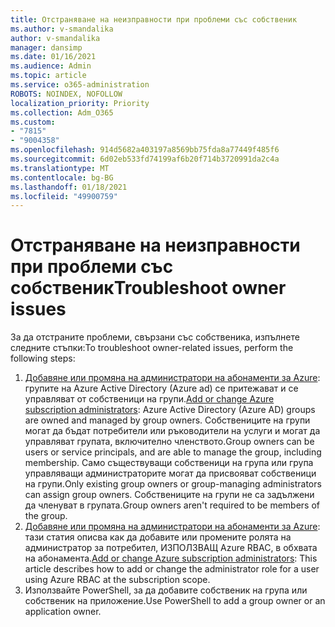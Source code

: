 ```yaml
---
title: Отстраняване на неизправности при проблеми със собственик
ms.author: v-smandalika
author: v-smandalika
manager: dansimp
ms.date: 01/16/2021
ms.audience: Admin
ms.topic: article
ms.service: o365-administration
ROBOTS: NOINDEX, NOFOLLOW
localization_priority: Priority
ms.collection: Adm_O365
ms.custom:
- "7815"
- "9004358"
ms.openlocfilehash: 914d5682a403197a8569bb75fda8a77449f485f6
ms.sourcegitcommit: 6d02eb533fd74199af6b20f714b3720991da2c4a
ms.translationtype: MT
ms.contentlocale: bg-BG
ms.lasthandoff: 01/18/2021
ms.locfileid: "49900759"
---
```

# <a name="troubleshoot-owner-issues"></a><span data-ttu-id="3624b-102">Отстраняване на неизправности при проблеми със собственик</span><span class="sxs-lookup"><span data-stu-id="3624b-102">Troubleshoot owner issues</span></span>

<span data-ttu-id="3624b-103">За да отстраните проблеми, свързани със собственика, изпълнете следните стъпки:</span><span class="sxs-lookup"><span data-stu-id="3624b-103">To troubleshoot owner-related issues, perform the following steps:</span></span>

1. <span data-ttu-id="3624b-104">[Добавяне или промяна на администратори на абонаменти за Azure](https://docs.microsoft.com/azure/active-directory/fundamentals/active-directory-accessmanagement-managing-group-owners): групите на Azure Active Directory (Azure ad) се притежават и се управляват от собственици на групи.</span><span class="sxs-lookup"><span data-stu-id="3624b-104">[Add or change Azure subscription administrators](https://docs.microsoft.com/azure/active-directory/fundamentals/active-directory-accessmanagement-managing-group-owners): Azure Active Directory (Azure AD) groups are owned and managed by group owners.</span></span> <span data-ttu-id="3624b-105">Собствениците на групи могат да бъдат потребители или ръководители на услуги и могат да управляват групата, включително членството.</span><span class="sxs-lookup"><span data-stu-id="3624b-105">Group owners can be users or service principals, and are able to manage the group, including membership.</span></span> <span data-ttu-id="3624b-106">Само съществуващи собственици на група или група управляващи администраторите могат да присвояват собственици на групи.</span><span class="sxs-lookup"><span data-stu-id="3624b-106">Only existing group owners or group-managing administrators can assign group owners.</span></span> <span data-ttu-id="3624b-107">Собствениците на групи не са задължени да членуват в групата.</span><span class="sxs-lookup"><span data-stu-id="3624b-107">Group owners aren't required to be members of the group.</span></span>
2. <span data-ttu-id="3624b-108">[Добавяне или промяна на администратори на абонаменти за Azure](https://docs.microsoft.com/azure/cost-management-billing/manage/add-change-subscription-administrator): тази статия описва как да добавите или промените ролята на администратор за потребител, ИЗПОЛЗВАЩ Azure RBAC, в обхвата на абонамента.</span><span class="sxs-lookup"><span data-stu-id="3624b-108">[Add or change Azure subscription administrators](https://docs.microsoft.com/azure/cost-management-billing/manage/add-change-subscription-administrator): This article describes how to add or change the administrator role for a user using Azure RBAC at the subscription scope.</span></span>
3. <span data-ttu-id="3624b-109">Използвайте PowerShell, за да добавите собственик на група или собственик на приложение.</span><span class="sxs-lookup"><span data-stu-id="3624b-109">Use PowerShell to add a group owner or an application owner.</span></span>
